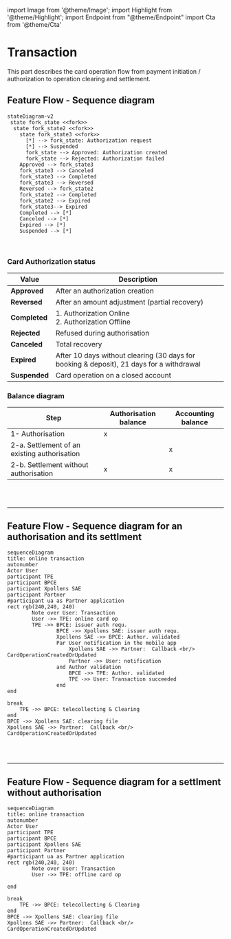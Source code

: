 import Image from '@theme/Image';
import Highlight from '@theme/Highlight';
import Endpoint from "@theme/Endpoint"
import Cta from '@theme/Cta'

# Transaction

This part describes the card operation flow from payment initiation / authorization to operation clearing and settlement.

## Feature Flow - Sequence diagram

```mermaid
stateDiagram-v2
 state fork_state <<fork>>
  state fork_state2 <<fork>>
    state fork_state3 <<fork>>
      [*] --> fork_state: Authorization request
	  [*] --> Suspended
      fork_state --> Approved: Authorization created
      fork_state --> Rejected: Authorization failed
    Approved --> fork_state3
	fork_state3 --> Canceled 
	fork_state3 --> Completed
	fork_state3 --> Reversed
	Reversed --> fork_state2
	fork_state2 --> Completed
	fork_state2 --> Expired
    fork_state3--> Expired
	Completed --> [*]
	Canceled --> [*]
	Expired --> [*]
	Suspended --> [*]
```
<br/>

### Card Authorization status

| **Value** | **Description** |
| --- | --- |
| **Approved** | After an authorization creation |
| **Reversed** | After an amount adjustment (partial recovery) |
| **Completed** | 1\. Authorization Online  <br/>2\. Authorization Offline |
| **Rejected** | Refused during authorisation |
| **Canceled** | Total recovery |
| **Expired** | After 10 days without clearing (30 days for booking & deposit), 21 days for a withdrawal |
| **Suspended** | Card operation on a closed account |

### Balance diagram

| **Step** | **Authorisation balance** | **Accounting balance** |
| --- | --- | --- |
| 1- Authorisation | x   |     |
| 2-a. Settlement of an existing authorisation |     | x   |
| 2-b. Settlement without authorisation | x   | x   |

<br/><br/>

* * *

## Feature Flow - Sequence diagram for an authorisation and its settlment

```mermaid
sequenceDiagram
title: online transaction
autonumber
Actor User
participant TPE
participant BPCE
participant Xpollens SAE
participant Partner
#participant ua as Partner application
rect rgb(240,240, 240)
        Note over User: Transaction
        User ->> TPE: online card op
        TPE ->> BPCE: issuer auth requ.
                BPCE ->> Xpollens SAE: issuer auth requ.
                Xpollens SAE ->> BPCE: Author. validated
                Par User notification in the mobile app
                    Xpollens SAE ->> Partner:  Callback <br/>  CardOperationCreatedOrUpdated
                    Partner ->> User: notification
                and Author validation
                    BPCE ->> TPE: Author. validated
                    TPE ->> User: Transaction succeeded
                end
end

break
    TPE ->> BPCE: telecollecting & Clearing
end
BPCE ->> Xpollens SAE: clearing file
Xpollens SAE ->> Partner:  Callback <br/>  CardOperationCreatedOrUpdated
```

<br/><br/>

* * *

## Feature Flow - Sequence diagram for a settlment without authorisation

```mermaid
sequenceDiagram
title: online transaction
autonumber
Actor User
participant TPE
participant BPCE
participant Xpollens SAE
participant Partner
#participant ua as Partner application
rect rgb(240,240, 240)
        Note over User: Transaction
        User ->> TPE: offline card op

end

break
    TPE ->> BPCE: telecollecting & Clearing
end
BPCE ->> Xpollens SAE: clearing file
Xpollens SAE ->> Partner:  Callback <br/>  CardOperationCreatedOrUpdated
```

<br/><br/>
